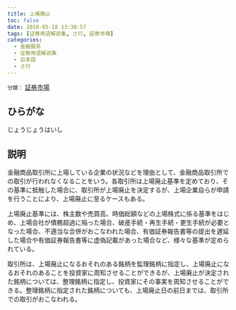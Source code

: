 ```yaml
---
title: 上場廃止
toc: false
date: 2018-05-18 13:38:57
tags: [证券用语解说集, さ行, 証券市場]
categories:
  - 金融服务
  - 证券用语解说集
  - 日本語
  - さ行
---
```


`分類：` [証券市場](/tags/証券市場/)

## ひらがな

じょうじょうはいし

## 説明

金融商品取引所に上場している企業の状況などを理由として、金融商品取引所での取引が行われなくなることをいう。各取引所は上場廃止基準を定めており、その基準に抵触した場合に、取引所が上場廃止を決定するが、上場企業自らが申請を行うことにより、上場廃止に至るケースもある。

上場廃止基準には、株主数や売買高、時価総額などの上場株式に係る基準をはじめ、上場会社が債務超過に陥った場合、破産手続・再生手続・更生手続が必要となった場合、不適当な合併がおこなわれた場合、有価証券報告書等の提出を遅延した場合や有価証券報告書等に虚偽記載があった場合など、様々な基準が定められている。

取引所は、上場廃止になるおそれのある銘柄を監理銘柄に指定し、上場廃止になるおそれのあることを投資家に周知させることができるが、上場廃止が決定された銘柄については、整理銘柄に指定し、投資家にその事実を周知させることができる。整理銘柄に指定された銘柄についても、上場廃止日の前日までは、取引所での取引がおこなわれる。
